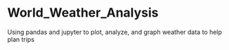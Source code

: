 # World_Weather_Analysis
Using pandas and jupyter to plot, analyze, and graph weather data to help plan trips
